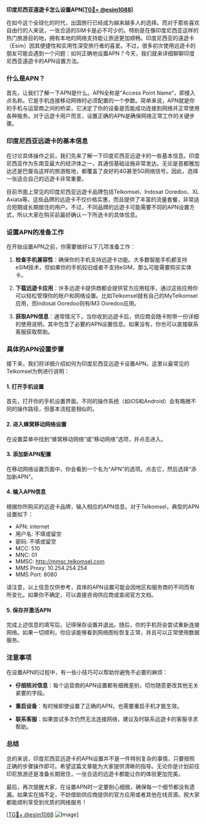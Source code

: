 **印度尼西亚遠遊卡怎么设置APN[[TG💪+ @esim1088](https://t.me/s/esim1088)]**

在如今这个全球化的时代，出国旅行已经成为越来越多人的选择。而对于那些喜欢自由行的人来说，一张合适的SIM卡是必不可少的。特别是在像印度尼西亚这样的热门旅游目的地，拥有本地的网络支持能让旅途更加顺畅。印度尼西亚的遠遊卡（Esim）因其便捷性和实用性深受旅行者的喜爱。不过，很多初次使用远遊卡的朋友可能会遇到一个问题：如何正确地设置APN？今天，我们就来详细聊聊印度尼西亚遠遊卡的APN设置方法。

### 什么是APN？

首先，让我们了解一下APN是什么。APN全称是“Access Point Name”，即接入点名称。它是手机连接移动网络时必须配置的一个参数。简单来说，APN就是你的手机与运营商之间的桥梁，它决定了你的设备是否能成功连接到网络并正常使用各种服务。对于远遊卡用户而言，设置正确的APN是确保网络正常工作的关键步骤。

### 印度尼西亚远遊卡的基本信息

在讨论具体操作之前，我们先来了解一下印度尼西亚远遊卡的一些基本信息。印度尼西亚作为东南亚最大的经济体之一，其通信基础设施非常发达。无论是首都雅加达还是巴厘岛这样的旅游胜地，都覆盖了良好的4G甚至5G网络信号。因此，选择一张适合自己的远遊卡非常重要。

目前市面上常见的印度尼西亚远遊卡品牌包括Telkomsel、Indosat Ooredoo、XL Axiata等。这些品牌的远遊卡不仅价格实惠，而且提供了丰富的流量套餐，非常适合短期或长期居住的用户。不过，不同品牌的远遊卡可能需要不同的APN设置方式，所以大家在购买前最好确认一下所选卡的具体信息。

### 设置APN的准备工作

在开始设置APN之前，你需要做好以下几项准备工作：

1. **检查手机兼容性**：确保你的手机支持远遊卡功能。大多数智能手机都支持eSIM技术，但如果你的手机较旧或者不支持eSIM，那么可能需要购买实体卡。
   
2. **下载远遊卡应用**：许多远遊卡提供商都会提供官方应用程序，通过这些应用你可以轻松管理你的账户和网络设置。比如Telkomsel就有自己的MyTelkomsel应用，而Indosat Ooredoo则有IM3 Ooredoo应用。

3. **获取APN信息**：通常情况下，当你收到远遊卡后，供应商会随卡附带一份详细的使用说明，其中包含了必要的APN设置信息。如果没有，你也可以直接联系客服获取帮助。

### 具体的APN设置步骤

接下来，我们将详细介绍如何为印度尼西亚远遊卡设置APN。这里以最常见的Telkomsel为例进行说明：

#### 1. 打开手机设置

首先，打开你的手机设置界面。不同的操作系统（如iOS和Android）会有略微不同的操作路径，但基本流程是相似的。

#### 2. 进入蜂窝移动网络设置

在设置菜单中找到“蜂窝移动网络”或“移动网络”选项，并点击进入。

#### 3. 添加新APN配置

在移动网络设置页面中，你会看到一个名为“APN”的选项。点击它，然后选择“添加新APN”。

#### 4. 输入APN信息

根据你所购买的远遊卡品牌，输入相应的APN信息。对于Telkomsel，典型的APN设置如下：
- APN: internet
- 用户名: 不填或留空
- 密码: 不填或留空
- MCC: 510
- MNC: 01
- MMSC: http://mmsc.telkomsel.com
- MMS Proxy: 10.254.254.254
- MMS Port: 8080

请注意，以上信息仅供参考，具体的APN设置可能会因地区和服务商的不同而有所变化。如果你不确定，可以直接咨询供应商或查阅官方文档。

#### 5. 保存并激活APN

完成上述信息的填写后，记得保存设置并退出。随后，你的手机将会尝试重新连接网络。如果一切顺利，你应该能够看到网络图标恢复正常，并且可以正常使用数据服务。

### 注意事项

在设置APN的过程中，有一些小技巧可以帮助你避免不必要的麻烦：

- **仔细核对信息**：每个运营商的APN设置都有细微差别，切勿随意更改其他无关紧要的字段。
  
- **重启设备**：有时候即使设置了正确的APN，也需要重启手机才能生效。

- **联系客服**：如果尝试多次仍然无法连接网络，建议及时联系远遊卡的客服寻求帮助。

### 总结

总的来说，印度尼西亚远遊卡的APN设置并不是一件特别复杂的事情，只要按照正确的步骤操作即可。希望这篇文章能为大家提供清晰的指导。无论你是计划前往印尼旅游还是准备长期居住，一张合适的远遊卡都能让你的体验更加完美。

最后，再次提醒大家，在设置APN时一定要耐心细致，确保每一个细节都没有遗漏。如果实在搞不定，不妨借助供应商提供的官方应用或者其他在线资源。祝大家都能顺利享受到优质的网络服务！

[[TG💪+ @esim1088](https://t.me/s/esim1088) ![Image](https://i.postimg.cc/4NQfJmqS/Snipaste-2025-05-13-00-14-12.png)]